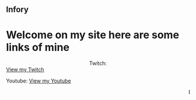 ## Infory

# Welcome on my site here are some links of mine

<center>Twitch:</center>
<a href="https://www.twitch.tv/infory_" class="btn btn-github"><span class="icon"></span>View my Twitch</a>

Youtube:
<a href="https://www.youtube.com/channel/UCTo3_NS6QE_PI6bev5544NA?view_as=subscriber" class="btn btn-github"><span class="icon"></span>View my Youtube</a>


<marquee>Busy fixing on my github page more Soon:D</marquee>
